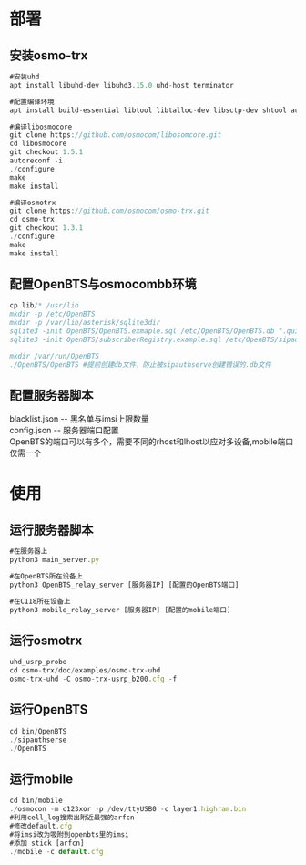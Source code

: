 # 部署
## 安装osmo-trx
```javascript
#安装uhd
apt install libuhd-dev libuhd3.15.0 uhd-host terminator

#配置编译环境
apt install build-essential libtool libtalloc-dev libsctp-dev shtool autoconf automake git-core gcc make pkg-config gnutls-dev libusb-1.0-0-dev sqlite3 libpcsclite-dev libnml-dev

#编译libosmocore
git clone https://github.com/osmocom/libosomcore.git
cd libosmocore
git checkout 1.5.1
autoreconf -i
./configure
make
make install

#编译osmotrx
git clone https://github.com/osmocom/osmo-trx.git
cd osmo-trx
git checkout 1.3.1
./configure
make
make install
```
## 配置OpenBTS与osmocombb环境
```javascript
cp lib/* /usr/lib
mkdir -p /etc/OpenBTS
mkdir -p /var/lib/asterisk/sqlite3dir
sqlite3 -init OpenBTS/OpenBTS.exmaple.sql /etc/OpenBTS/OpenBTS.db ".quit"
sqlite3 -init OpenBTS/subscriberRegistry.example.sql /etc/OpenBTS/sipauthserve.db ".quit"

mkdir /var/run/OpenBTS
./OpenBTS/OpenBTS #提前创建db文件，防止被sipauthserve创建错误的.db文件
```
## 配置服务器脚本
blacklist.json       --      黑名单与imsi上限数量  
config.json          --      服务器端口配置  
OpenBTS的端口可以有多个，需要不同的rhost和lhost以应对多设备,mobile端口仅需一个

# 使用
## 运行服务器脚本
```javascript
#在服务器上
python3 main_server.py

#在OpenBTS所在设备上
python3 OpenBTS_relay_server [服务器IP] [配置的OpenBTS端口]

#在C118所在设备上
python3 mobile_relay_server [服务器IP] [配置的mobile端口]
```
## 运行osmotrx
```javascript
uhd_usrp_probe
cd osmo-trx/doc/examples/osmo-trx-uhd
osmo-trx-uhd -C osmo-trx-usrp_b200.cfg -f
```
## 运行OpenBTS
```javascript
cd bin/OpenBTS
./sipauthserse
./OpenBTS
```
## 运行mobile
```javascript
cd bin/mobile
./osmocon -m c123xor -p /dev/ttyUSB0 -c layer1.highram.bin
#利用cell_log搜索出附近最强的arfcn
#修改default.cfg
#将imsi改为吸附到openbts里的imsi
#添加 stick [arfcn]
./mobile -c default.cfg
```







```
